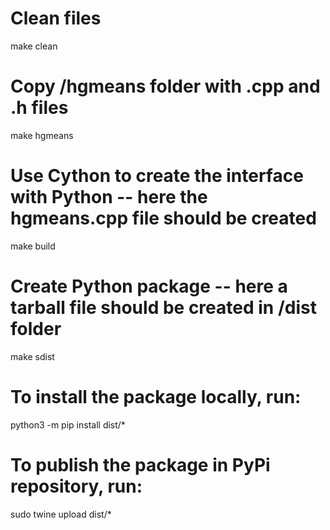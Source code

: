 # Clean files
make clean

# Copy /hgmeans folder with .cpp and .h files
make hgmeans

# Use Cython to create the interface with Python -- here the hgmeans.cpp file should be created
make build

# Create Python package -- here a tarball file should be created in /dist folder
make sdist

# To install the package locally, run:
python3 -m pip install dist/*
<!-- sudo pip install dist/* -->

# To publish the package in PyPi repository, run:
sudo twine upload dist/*